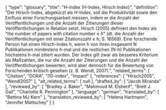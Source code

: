 {
    "type": "glossary",
    "title": "H-index (H-Index, Hirsch Index)",
    "definition": "Der Hirsch-Index, abgekürzt als H-Index, soll die Produktivität sowie den Einfluss einer Forschungsarbeit messen, indem er die Anzahl der Veröffentlichungen und die Anzahl der Zitierungen dieser Veröffentlichungen in Relation setzt. Hirsch (2005) definiert den Index als “the number of papers with citation number ≥ *h*” (dt. die Anzahl der Veröffentlichungen mit einer Zitationszahl ≥ h; S. 16569). Eine forschende Person hat einen Hirsch-Index h, wenn h von ihren insgesamt N Publikationen mindestens h-mal und die restlichen (N-h) Publikationen höchstens h-mal zitiert wurden. Der Index gilt zwar als besseres Kriterium als Maßzahlen, die nur die Anzahl der Zitierungen und die Anzahl der Veröffentlichungen bewerten, wird aber dennoch für die Bewertung von Forschenden kritisch gesehen (z. B. Wendl, 2007).",
    "related_terms": [
        "Citation",
        "DORA",
        "I10-index",
        "Impact"
    ],
    "references": [
        "Hirsch2005",
        "Wendl2007"
    ],
    "alt_related_terms": [
        null
    ],
    "drafted_by": [
        "Jacob Miranda"
    ],
    "reviewed_by": [
        "Bradley J. Baker",
        "Mahmoud M. Elsherif",
        "Brett J. Gall",
        "Charlotte R. Pennington"
    ],
    "language": "german",
    "translated_by": [
        "Bettina MJ Kern"
    ],
    "translation_reviewed_by": [
        "Helena Hartmann",
        "Jennifer Mattschey"
    ]
}